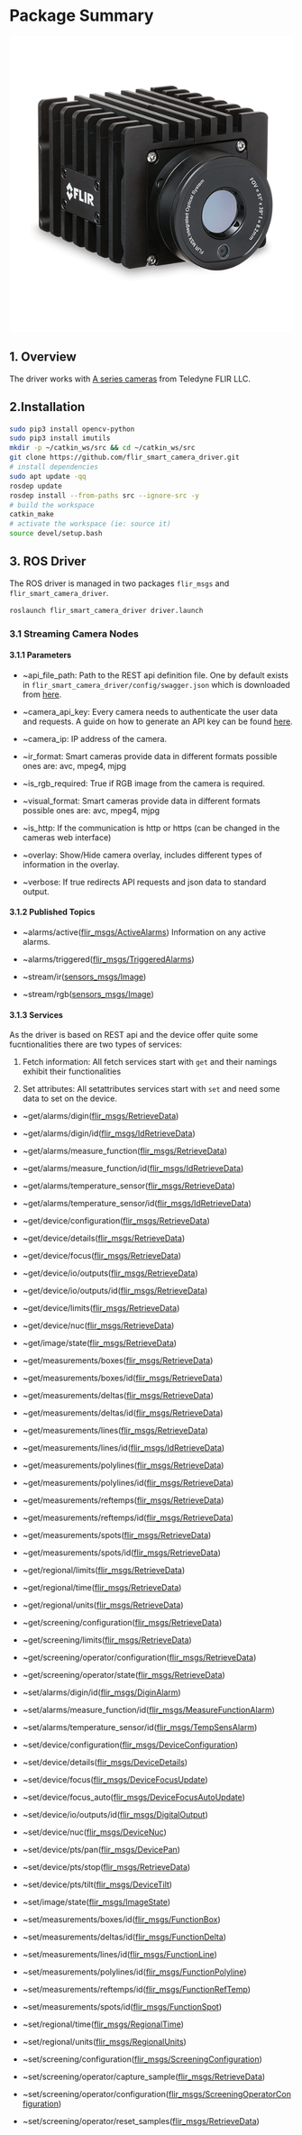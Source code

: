 # Package Summary

![camera](media/camera.png)

## 1. Overview

The driver works with [A series cameras](https://www.flir.com/products/axxx-series-smart-sensor/) from Teledyne FLIR LLC.


## 2.Installation 

```bash
sudo pip3 install opencv-python
sudo pip3 install imutils
mkdir -p ~/catkin_ws/src && cd ~/catkin_ws/src
git clone https://github.com/flir_smart_camera_driver.git
# install dependencies
sudo apt update -qq
rosdep update
rosdep install --from-paths src --ignore-src -y
# build the workspace
catkin_make
# activate the workspace (ie: source it)
source devel/setup.bash
```

## 3. ROS Driver

The ROS driver is managed in two packages `flir_msgs` and `flir_smart_camera_driver`. 

```bash
roslaunch flir_smart_camera_driver driver.launch
```

### 3.1 Streaming Camera Nodes

#### 3.1.1 Parameters

 - ~api_file_path: Path to the REST api definition file. One by default exists in `flir_smart_camera_driver/config/swagger.json` which is downloaded from [here](https://flir.custhelp.com/app/answers/detail/a_id/5053/related/1).
    
 - ~camera_api_key: Every camera needs to authenticate the user data and requests. A guide on how to generate an API key can be found [here]().

 - ~camera_ip: IP address of the camera.

 - ~ir_format: Smart cameras provide data in different formats possible ones are: avc, mpeg4, mjpg

 - ~is_rgb_required: True if RGB image from the camera is required.

 - ~visual_format: Smart cameras provide data in different formats possible ones are: avc, mpeg4, mjpg

 - ~is_http: If the communication is http or https (can be changed in the cameras web interface)
       
 - ~overlay: Show/Hide camera overlay, includes different types of information in the overlay.
    
 - ~verbose: If true redirects API requests and json data to standard output.
    
#### 3.1.2 Published Topics

 - ~alarms/active([flir_msgs/ActiveAlarms](https://github.com/MYBOTSHOP/flir_smart_camera_driver/blob/main/flir_msgs/msg/ActiveAlarms.msg)) Information on any active alarms.

 - ~alarms/triggered([flir_msgs/TriggeredAlarms](https://github.com/MYBOTSHOP/flir_smart_camera_driver/blob/main/flir_msgs/msg/TriggeredAlarms.msg))

 - ~stream/ir([sensors_msgs/Image](http://docs.ros.org/en/noetic/api/sensor_msgs/html/msg/Image.html))
 
 - ~stream/rgb([sensors_msgs/Image](http://docs.ros.org/en/noetic/api/sensor_msgs/html/msg/Image.html))

#### 3.1.3 Services

As the driver is based on REST api and the device offer quite some fucntionalities there are two types of services:

1. Fetch information: All fetch services start with `get` and their namings exhibit their functionalities

2. Set attributes: All setattributes services start with `set` and need some data to set on the device.

 - ~get/alarms/digin([flir_msgs/RetrieveData](https://github.com/MYBOTSHOP/flir_smart_camera_driver/blob/main/flir_msgs/srv/RetrieveData.srv))
 
 - ~get/alarms/digin/id([flir_msgs/IdRetrieveData](https://github.com/MYBOTSHOP/flir_smart_camera_driver/blob/main/flir_msgs/srv/IdRetrieveData.srv))
 
 - ~get/alarms/measure_function([flir_msgs/RetrieveData](https://github.com/MYBOTSHOP/flir_smart_camera_driver/blob/main/flir_msgs/srv/RetrieveData.srv))
 
 - ~get/alarms/measure_function/id([flir_msgs/IdRetrieveData](https://github.com/MYBOTSHOP/flir_smart_camera_driver/blob/main/flir_msgs/srv/IdRetrieveData.srv))
 
 - ~get/alarms/temperature_sensor([flir_msgs/RetrieveData](https://github.com/MYBOTSHOP/flir_smart_camera_driver/blob/main/flir_msgs/srv/RetrieveData.srv))
 
 - ~get/alarms/temperature_sensor/id([flir_msgs/IdRetrieveData](https://github.com/MYBOTSHOP/flir_smart_camera_driver/blob/main/flir_msgs/srv/IdRetrieveData.srv))
 
 - ~get/device/configuration([flir_msgs/RetrieveData](https://github.com/MYBOTSHOP/flir_smart_camera_driver/blob/main/flir_msgs/srv/RetrieveData.srv))
 
 - ~get/device/details([flir_msgs/RetrieveData](https://github.com/MYBOTSHOP/flir_smart_camera_driver/blob/main/flir_msgs/srv/RetrieveData.srv))
 
 - ~get/device/focus([flir_msgs/RetrieveData](https://github.com/MYBOTSHOP/flir_smart_camera_driver/blob/main/flir_msgs/srv/RetrieveData.srv))
 
 - ~get/device/io/outputs([flir_msgs/RetrieveData](https://github.com/MYBOTSHOP/flir_smart_camera_driver/blob/main/flir_msgs/srv/RetrieveData.srv))
 
 - ~get/device/io/outputs/id([flir_msgs/RetrieveData](https://github.com/MYBOTSHOP/flir_smart_camera_driver/blob/main/flir_msgs/srv/RetrieveData.srv))
 
 - ~get/device/limits([flir_msgs/RetrieveData](https://github.com/MYBOTSHOP/flir_smart_camera_driver/blob/main/flir_msgs/srv/RetrieveData.srv))
 
 - ~get/device/nuc([flir_msgs/RetrieveData](https://github.com/MYBOTSHOP/flir_smart_camera_driver/blob/main/flir_msgs/srv/RetrieveData.srv))
 
 - ~get/image/state([flir_msgs/RetrieveData](https://github.com/MYBOTSHOP/flir_smart_camera_driver/blob/main/flir_msgs/srv/RetrieveData.srv))
 
 - ~get/measurements/boxes([flir_msgs/RetrieveData](https://github.com/MYBOTSHOP/flir_smart_camera_driver/blob/main/flir_msgs/srv/RetrieveData.srv))
 
 - ~get/measurements/boxes/id([flir_msgs/RetrieveData](https://github.com/MYBOTSHOP/flir_smart_camera_driver/blob/main/flir_msgs/srv/RetrieveData.srv))
 
 - ~get/measurements/deltas([flir_msgs/RetrieveData](https://github.com/MYBOTSHOP/flir_smart_camera_driver/blob/main/flir_msgs/srv/RetrieveData.srv))
 
 - ~get/measurements/deltas/id([flir_msgs/RetrieveData](https://github.com/MYBOTSHOP/flir_smart_camera_driver/blob/main/flir_msgs/srv/RetrieveData.srv))
 
 - ~get/measurements/lines([flir_msgs/RetrieveData](https://github.com/MYBOTSHOP/flir_smart_camera_driver/blob/main/flir_msgs/srv/RetrieveData.srv))
 
 - ~get/measurements/lines/id([flir_msgs/IdRetrieveData](https://github.com/MYBOTSHOP/flir_smart_camera_driver/blob/main/flir_msgs/srv/IdRetrieveData.srv))
 
 - ~get/measurements/polylines([flir_msgs/RetrieveData](https://github.com/MYBOTSHOP/flir_smart_camera_driver/blob/main/flir_msgs/srv/RetrieveData.srv))
 
 - ~get/measurements/polylines/id([flir_msgs/RetrieveData](https://github.com/MYBOTSHOP/flir_smart_camera_driver/blob/main/flir_msgs/srv/RetrieveData.srv))
 
 - ~get/measurements/reftemps([flir_msgs/RetrieveData](https://github.com/MYBOTSHOP/flir_smart_camera_driver/blob/main/flir_msgs/srv/RetrieveData.srv))
 
 - ~get/measurements/reftemps/id([flir_msgs/RetrieveData](https://github.com/MYBOTSHOP/flir_smart_camera_driver/blob/main/flir_msgs/srv/RetrieveData.srv))
 
 - ~get/measurements/spots([flir_msgs/RetrieveData](https://github.com/MYBOTSHOP/flir_smart_camera_driver/blob/main/flir_msgs/srv/RetrieveData.srv))
 
 - ~get/measurements/spots/id([flir_msgs/RetrieveData](https://github.com/MYBOTSHOP/flir_smart_camera_driver/blob/main/flir_msgs/srv/RetrieveData.srv))
 
 - ~get/regional/limits([flir_msgs/RetrieveData](https://github.com/MYBOTSHOP/flir_smart_camera_driver/blob/main/flir_msgs/srv/RetrieveData.srv))
 
 - ~get/regional/time([flir_msgs/RetrieveData](https://github.com/MYBOTSHOP/flir_smart_camera_driver/blob/main/flir_msgs/srv/RetrieveData.srv))
 
 - ~get/regional/units([flir_msgs/RetrieveData](https://github.com/MYBOTSHOP/flir_smart_camera_driver/blob/main/flir_msgs/srv/RetrieveData.srv))
 
 - ~get/screening/configuration([flir_msgs/RetrieveData](https://github.com/MYBOTSHOP/flir_smart_camera_driver/blob/main/flir_msgs/srv/RetrieveData.srv))
 
 - ~get/screening/limits([flir_msgs/RetrieveData](https://github.com/MYBOTSHOP/flir_smart_camera_driver/blob/main/flir_msgs/srv/RetrieveData.srv))
 
 - ~get/screening/operator/configuration([flir_msgs/RetrieveData](https://github.com/MYBOTSHOP/flir_smart_camera_driver/blob/main/flir_msgs/srv/RetrieveData.srv))
 
 - ~get/screening/operator/state([flir_msgs/RetrieveData](https://github.com/MYBOTSHOP/flir_smart_camera_driver/blob/main/flir_msgs/srv/RetrieveData.srv))

 - ~set/alarms/digin/id([flir_msgs/DiginAlarm](https://github.com/MYBOTSHOP/flir_smart_camera_driver/blob/main/flir_msgs/srv/DiginAlarm.srv))

 - ~set/alarms/measure_function/id([flir_msgs/MeasureFunctionAlarm](https://github.com/MYBOTSHOP/flir_smart_camera_driver/blob/main/flir_msgs/srv/MeasureFunctionAlarm.srv)) 
 
 - ~set/alarms/temperature_sensor/id([flir_msgs/TempSensAlarm](https://github.com/MYBOTSHOP/flir_smart_camera_driver/blob/main/flir_msgs/srv/TempSensAlarm.srv))

 - ~set/device/configuration([flir_msgs/DeviceConfiguration](https://github.com/MYBOTSHOP/flir_smart_camera_driver/blob/main/flir_msgs/srv/DeviceConfiguration.srv))

 - ~set/device/details([flir_msgs/DeviceDetails](https://github.com/MYBOTSHOP/flir_smart_camera_driver/blob/main/flir_msgs/srv/DeviceDetails.srv))

 - ~set/device/focus([flir_msgs/DeviceFocusUpdate](https://github.com/MYBOTSHOP/flir_smart_camera_driver/blob/main/flir_msgs/srv/DeviceFocusUpdate.srv))

 - ~set/device/focus_auto([flir_msgs/DeviceFocusAutoUpdate](https://github.com/MYBOTSHOP/flir_smart_camera_driver/blob/main/flir_msgs/srv/DeviceFocusAutoUpdate.srv))

 - ~set/device/io/outputs/id([flir_msgs/DigitalOutput](https://github.com/MYBOTSHOP/flir_smart_camera_driver/blob/main/flir_msgs/srv/DigitalOutput.srv))

 - ~set/device/nuc([flir_msgs/DeviceNuc](https://github.com/MYBOTSHOP/flir_smart_camera_driver/blob/main/flir_msgs/srv/DeviceNuc.srv))

 - ~set/device/pts/pan([flir_msgs/DevicePan](https://github.com/MYBOTSHOP/flir_smart_camera_driver/blob/main/flir_msgs/srv/DevicePan.srv))

 - ~set/device/pts/stop([flir_msgs/RetrieveData](https://github.com/MYBOTSHOP/flir_smart_camera_driver/blob/main/flir_msgs/srv/RetrieveData.srv))

 - ~set/device/pts/tilt([flir_msgs/DeviceTilt](https://github.com/MYBOTSHOP/flir_smart_camera_driver/blob/main/flir_msgs/srv/DeviceTilt.srv))

 - ~set/image/state([flir_msgs/ImageState](https://github.com/MYBOTSHOP/flir_smart_camera_driver/blob/main/flir_msgs/srv/ImageState.srv))

 - ~set/measurements/boxes/id([flir_msgs/FunctionBox](https://github.com/MYBOTSHOP/flir_smart_camera_driver/blob/main/flir_msgs/srv/FunctionBox.srv))

 - ~set/measurements/deltas/id([flir_msgs/FunctionDelta](https://github.com/MYBOTSHOP/flir_smart_camera_driver/blob/main/flir_msgs/srv/FunctionDelta.srv))

 - ~set/measurements/lines/id([flir_msgs/FunctionLine](https://github.com/MYBOTSHOP/flir_smart_camera_driver/blob/main/flir_msgs/srv/FunctionLine.srv))

 - ~set/measurements/polylines/id([flir_msgs/FunctionPolyline](https://github.com/MYBOTSHOP/flir_smart_camera_driver/blob/main/flir_msgs/srv/FunctionPolyline.srv))

 - ~set/measurements/reftemps/id([flir_msgs/FunctionRefTemp](https://github.com/MYBOTSHOP/flir_smart_camera_driver/blob/main/flir_msgs/srv/FunctionRefTemp.srv))

 - ~set/measurements/spots/id([flir_msgs/FunctionSpot](https://github.com/MYBOTSHOP/flir_smart_camera_driver/blob/main/flir_msgs/srv/FunctionSpot.srv))

 - ~set/regional/time([flir_msgs/RegionalTime](https://github.com/MYBOTSHOP/flir_smart_camera_driver/blob/main/flir_msgs/srv/RegionalTime.srv))

 - ~set/regional/units([flir_msgs/RegionalUnits](https://github.com/MYBOTSHOP/flir_smart_camera_driver/blob/main/flir_msgs/srv/RegionalUnits.srv))

 - ~set/screening/configuration([flir_msgs/ScreeningConfiguration](https://github.com/MYBOTSHOP/flir_smart_camera_driver/blob/main/flir_msgs/srv/ScreeningConfiguration.srv))

 - ~set/screening/operator/capture_sample([flir_msgs/RetrieveData](https://github.com/MYBOTSHOP/flir_smart_camera_driver/blob/main/flir_msgs/srv/RetrieveData.srv))

 - ~set/screening/operator/configuration([flir_msgs/ScreeningOperatorConfiguration](https://github.com/MYBOTSHOP/flir_smart_camera_driver/blob/main/flir_msgs/srv/ScreeningOperatorConfiguration.srv))

 - ~set/screening/operator/reset_samples([flir_msgs/RetrieveData](https://github.com/MYBOTSHOP/flir_smart_camera_driver/blob/main/flir_msgs/srv/RetrieveData.srv))